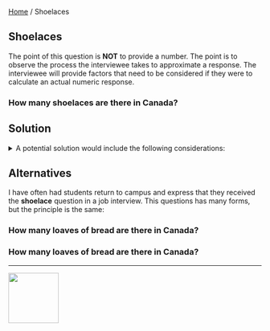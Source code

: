 [Home](/) / Shoelaces

<style>@import url("//readme.codeadam.ca/readme.css");</style>

## Shoelaces

The point of this question is **NOT** to provide a number. The point is to observe the process the interviewee takes to approximate a response. The interviewee will provide factors that need to be considered if they were to calculate an actual numeric response.

### How many shoelaces are there in Canada?

## Solution

<details>

<summary>
A potential solution would include the following considerations:
</summary>


 - Test  
 - Test 2   


</details>


## Alternatives

I have often had students return to campus and express that they received the **shoelace** question in a job interview. This questions has many forms, but the principle is the same:

### How many loaves of bread are there in Canada?

### How many loaves of bread are there in Canada?

---

<a href="https://codeadam.ca">
<img src="https://cdn.codeadam.ca/images@1.0.0/codeadam-logo-coloured-horizontal.png" width="100">
</a>
